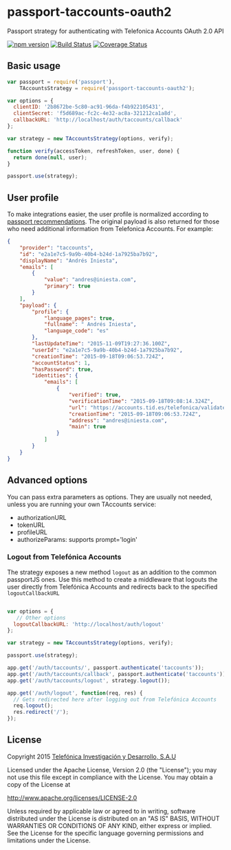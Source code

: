 # passport-taccounts-oauth2

Passport strategy for authenticating with Telefonica Accounts OAuth 2.0 API

[![npm version](https://badge.fury.io/js/passport-taccounts-oauth2.svg)](http://badge.fury.io/js/passport-taccounts-oauth2)
[![Build Status](https://travis-ci.org/TDAF/passport-taccounts-oauth2.svg)](https://travis-ci.org/TDAF/passport-taccounts-oauth2)
[![Coverage Status](https://img.shields.io/coveralls/TDAF/passport-taccounts-oauth2.svg)](https://coveralls.io/r/TDAF/passport-taccounts-oauth2)

## Basic usage

```javascript
var passport = require('passport'),
    TAccountsStrategy = require('passport-taccounts-oauth2');

var options = {
  clientID: '2b8672be-5c80-ac91-96da-f4b922105431',
  clientSecret: 'f5d689ac-fc2c-4e32-ac8a-321212ca1a8d',
  callbackURL: 'http://localhost/auth/taccounts/callback'
};

var strategy = new TAccountsStrategy(options, verify);

function verify(accessToken, refreshToken, user, done) {
  return done(null, user);
}

passport.use(strategy);
```

## User profile

To make integrations easier, the user profile is normalized according to [passport recommendations](http://passportjs.org/docs/profile).
The original payload is also returned for those who need additional information from Telefonica Accounts. For example:

```json
{
    "provider": "taccounts",
    "id": "e2a1e7c5-9a9b-40b4-b24d-1a7925ba7b92",
    "displayName": "Andrés Iniesta",
    "emails": [
        {
            "value": "andres@iniesta.com",
            "primary": true
        }
    ],
    "payload": {
        "profile": {
            "language_pages": true,
            "fullname": " Andrés Iniesta",
            "language_code": "es"
        },
        "lastUpdateTime": "2015-11-09T19:27:36.100Z",
        "userId": "e2a1e7c5-9a9b-40b4-b24d-1a7925ba7b92",
        "creationTime": "2015-09-18T09:06:53.724Z",
        "accountStatus": 1,
        "hasPassword": true,
        "identities": {
            "emails": [
                {
                    "verified": true,
                    "verificationTime": "2015-09-18T09:08:14.324Z",
                    "url": "https://accounts.tid.es/telefonica/validate/email",
                    "creationTime": "2015-09-18T09:06:53.724Z",
                    "address": "andres@iniesta.com",
                    "main": true
                }
            ]
        }
    }
}
```

## Advanced options

You can pass extra parameters as options. They are usually not needed, unless you
are running your own TAccounts service:
* authorizationURL
* tokenURL
* profileURL
* authorizeParams: supports prompt='login'

### Logout from Telefónica Accounts

The strategy exposes a new method `logout` as an addition to the common passportJS ones. Use this method to create a middleware that logouts the user directly from 
Telefónica Accounts and redirects back to the specified `logoutCallbackURL` 

```js

var options = {
   // Other options
  logoutCallbackURL: 'http://localhost/auth/logout'
};

var strategy = new TAccountsStrategy(options, verify);

passport.use(strategy);

app.get('/auth/taccounts/', passport.authenticate('taccounts'));
app.get('/auth/taccounts/callback', passport.authenticate('taccounts'));
app.get('/auth/taccounts/logout', strategy.logout());

app.get('/auth/logout', function(req, res) {
  // Gets redirected here after logging out from Telefónica Accounts
  req.logout();
  res.redirect('/');
});
```


## License

Copyright 2015 [Telefónica Investigación y Desarrollo, S.A.U](http://www.tid.es)

Licensed under the Apache License, Version 2.0 (the "License"); you may not use this file except in compliance with the License. You may obtain a copy of the License at

http://www.apache.org/licenses/LICENSE-2.0

Unless required by applicable law or agreed to in writing, software distributed under the License is distributed on an "AS IS" BASIS, WITHOUT WARRANTIES OR CONDITIONS OF ANY KIND, either express or implied. See the License for the specific language governing permissions and limitations under the License.
